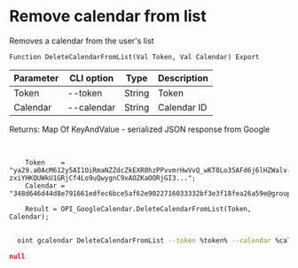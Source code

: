 ﻿---
sidebar_position: 4
---

# Remove calendar from list
 Removes a calendar from the user's list



`Function DeleteCalendarFromList(Val Token, Val Calendar) Export`

  | Parameter | CLI option | Type | Description |
  |-|-|-|-|
  | Token | --token | String | Token |
  | Calendar | --calendar | String | Calendar ID |

  
  Returns:  Map Of KeyAndValue - serialized JSON response from Google

<br/>




```bsl title="Code example"
    Token    = "ya29.a0AcM612y5AI1OiRmaNZZdcZkEXR0hzPPvvmrHwVvQ_wKT0Lo35AFd6j6lHZWalv-zxiYHKQUWkU1GRjCf4Lo9uQwygnC9xAOZKaOORjGI3...";
    Calendar = "348d646d44d8e791661edfec6bce5af62e9022716033332bf3e3f18fea26a59e@group.calendar.google.com";

    Result = OPI_GoogleCalendar.DeleteCalendarFromList(Token, Calendar);
```



```sh title="CLI command example"
    
  oint gcalendar DeleteCalendarFromList --token %token% --calendar %calendar%

```

```json title="Result"
null
```
